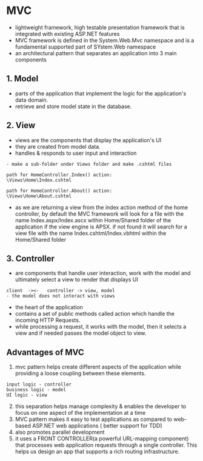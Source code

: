 # MVC
- lightweight framework, high testable presentation framework that is integrated with existing ASP.NET features
- MVC framework is defined in the System.Web.Mvc namespace and is a fundamental supported part of SYstem.Web namespace
- an architectural pattern that separates an application into 3 main components

## 1. Model
- parts of the application that implement the logic for the application's data domain.
- retrieve and store model state in the database.

## 2. View
- views are the components that display the application's UI
- they are created from model data.
- handles & responds to user input and interaction
```
- make a sub-folder under Views folder and make .cshtml files

path for HomeController.Index() action:
\Views\Home\Index.cshtml

path for HomeController.About() action:
\Views\Home\About.cshtml
```
- as we are returning a view from the index action method of the home controller, by default the MVC framework will look for a file with the name Index.aspx/Index.ascx within Home/Shared folder of the application if the view engine is APSX. if not found it will search for a view file with the name Index.cshtml/Index.vbhtml within the Home/Shared folder

## 3. Controller
- are components that handle user interaction, work with the model and ultimately select a view to render that displays UI
```
client  -><-   controller -> view, model
- the model does not interact with views
```
- the heart of the application
- contains a set of public methods called action which handle the incoming HTTP Requests. 
- while processing a request, it works with the model, then it selects a view and if needed passes the model object to view.


## Advantages of MVC
1. mvc pattern helps create different aspects of the application while providing a loose coupling between these elements.
```
input logic - controller
business logic - model
UI logic - view
```
2. this separation helps manage complexity & enables the developer to focus on one aspect of the implementation at a time
3. MVC pattern makes it easy to test applications as compared to web-based ASP.NET web applications ( better support for TDD)
4. also promotes parallel development
5. it uses a FRONT CONTROLLER(a powerful URL-mapping component) that processes web application requests through a single controller. This helps us design an app that supports a rich routing infrastructure.
